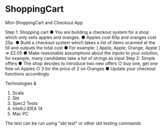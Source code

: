 # ShoppingCart
Mini-ShoppingCart and Checkout App

Step 1: Shopping cart
● You are building a checkout system for a shop which only sells apples and
oranges.
● Apples cost 60p and oranges cost 25p.
● Build a checkout system which takes a list of items scanned at the till and outputs
the total cost
● For example: [ Apple, Apple, Orange, Apple ] => £2.05
● Make reasonable assumptions about the inputs to your solution; for example, many
candidates take a list of strings as input
Step 2: Simple offers
● The shop decides to introduce two new offers
○ buy one, get one free on Apples
○ 3 for the price of 2 on Oranges
● Update your checkout functions accordingly


Technologies & 

1. Scala
2. Sbt
3. Spec2 Tests
4. IntelliJ IDEA 14
5. Mac PC

The test can be run using "sbt test" or other sbt testing commands 


